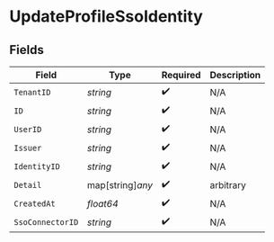 # UpdateProfileSsoIdentity


## Fields

| Field              | Type               | Required           | Description        |
| ------------------ | ------------------ | ------------------ | ------------------ |
| `TenantID`         | *string*           | :heavy_check_mark: | N/A                |
| `ID`               | *string*           | :heavy_check_mark: | N/A                |
| `UserID`           | *string*           | :heavy_check_mark: | N/A                |
| `Issuer`           | *string*           | :heavy_check_mark: | N/A                |
| `IdentityID`       | *string*           | :heavy_check_mark: | N/A                |
| `Detail`           | map[string]*any*   | :heavy_check_mark: | arbitrary          |
| `CreatedAt`        | *float64*          | :heavy_check_mark: | N/A                |
| `SsoConnectorID`   | *string*           | :heavy_check_mark: | N/A                |